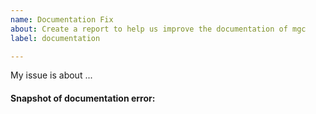 ```yaml
---
name: Documentation Fix
about: Create a report to help us improve the documentation of mgc
label: documentation

---
```


<!--
Thank you for taking the time to file a bug report.
Please fill in the fields below, deleting the sections that
don't apply to your issue. You can view the final output
by clicking the preview button above.
Note: This is a comment, and won't appear in the output.
-->

My issue is about ...

#### Snapshot of documentation error:
<!--
Post an image of the documentation issue
-->

